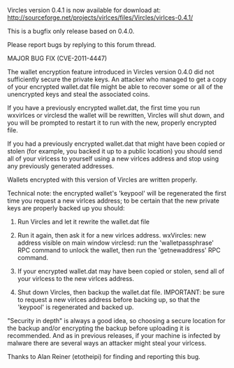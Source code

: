Vircles version 0.4.1 is now available for download at:
http://sourceforge.net/projects/virlces/files/Vircles/virlces-0.4.1/

This is a bugfix only release based on 0.4.0.

Please report bugs by replying to this forum thread.

MAJOR BUG FIX  (CVE-2011-4447)

The wallet encryption feature introduced in Vircles version 0.4.0 did not sufficiently secure the private keys. An attacker who
managed to get a copy of your encrypted wallet.dat file might be able to recover some or all of the unencrypted keys and steal the
associated coins.

If you have a previously encrypted wallet.dat, the first time you run wxvirlces or virclesd the wallet will be rewritten, Vircles will
shut down, and you will be prompted to restart it to run with the new, properly encrypted file.

If you had a previously encrypted wallet.dat that might have been copied or stolen (for example, you backed it up to a public
location) you should send all of your virlcess to yourself using a new virlces address and stop using any previously generated addresses.

Wallets encrypted with this version of Vircles are written properly.

Technical note: the encrypted wallet's 'keypool' will be regenerated the first time you request a new virlces address; to be certain that the
new private keys are properly backed up you should:

1. Run Vircles and let it rewrite the wallet.dat file

2. Run it again, then ask it for a new virlces address.
wxVircles: new address visible on main window
virclesd: run the 'walletpassphrase' RPC command to unlock the wallet,  then run the 'getnewaddress' RPC command.

3. If your encrypted wallet.dat may have been copied or stolen, send all of your virlcess to the new virlces address.

4. Shut down Vircles, then backup the wallet.dat file.
IMPORTANT: be sure to request a new virlces address before backing up, so that the 'keypool' is regenerated and backed up.

"Security in depth" is always a good idea, so choosing a secure location for the backup and/or encrypting the backup before uploading it is recommended. And as in previous releases, if your machine is infected by malware there are several ways an attacker might steal your virlcess.

Thanks to Alan Reiner (etotheipi) for finding and reporting this bug.
